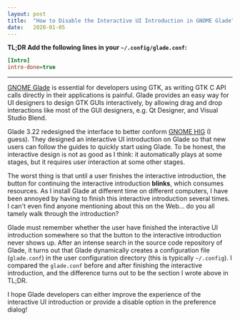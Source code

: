 ```yaml
---
layout: post
title:  "How to Disable the Interactive UI Introduction in GNOME Glade"
date:   2020-01-05
---
```


**TL;DR Add the following lines in your `~/.config/glade.conf`:**

```ini
[Intro]
intro-done=true
```

---

[GNOME Glade][glade] is essential for developers using GTK, as writing GTK C API calls directly in their applications is painful. Glade provides an easy way for UI designers to design GTK GUIs interactively, by allowing drag and drop interactions like most of the GUI designers, e.g. Qt Designer, and Visual Studio Blend.

Glade 3.22 redesigned the interface to better conform [GNOME HIG][hig] (I guess). They designed an interactive UI introduction on Glade so that new users can follow the guides to quickly start using Glade. To be honest, the interactive design is not as good as I think: it automatically plays at some stages, but it requires user interaction at some other stages.

The worst thing is that until a user finishes the interactive introduction, the button for continuing the interactive introduction **blinks**, which consumes resources. As I install Glade at different time on different computers, I have been annoyed by having to finish this interactive introduction several times. I can't even find anyone mentioning about this on the Web... do you all tamely walk through the introduction?

Glade must remember whether the user have finished the interactive UI introduction somewhere so that the button to the interactive introduction never shows up. After an intense search in the source code repository of Glade, it turns out that Glade dynamically creates a configuration file (`glade.conf`) in the user configuration directory (this is typically `~/.config`). I compared the `glade.conf` before and after finishing the interactive introduction, and the difference turns out to be the section I wrote above in TL;DR.

I hope Glade developers can either improve the experience of the interactive UI introduction or provide a disable option in the preference dialog!

[glade]: https://glade.gnome.org/
[hig]: https://developer.gnome.org/hig/stable
